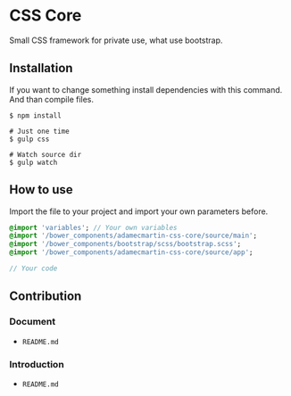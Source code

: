 # CSS Core

Small CSS framework for private use, what use bootstrap.

## Installation

If you want to change something install dependencies with this command. And than compile files.

```
$ npm install

# Just one time
$ gulp css

# Watch source dir
$ gulp watch
```


## How to use

Import the file to your project and import your own parameters before.

```sass
@import 'variables'; // Your own variables
@import '/bower_components/adamecmartin-css-core/source/main';
@import '/bower_components/bootstrap/scss/bootstrap.scss';
@import '/bower_components/adamecmartin-css-core/source/app';

// Your code
```

## Contribution

### Document

- `README.md`

### Introduction

- `README.md`